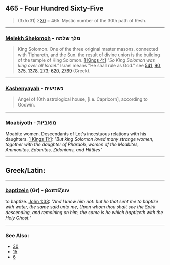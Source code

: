## 465 - Four Hundred Sixty-Five
> (3x5x31) Σ[30](30) = 465. Mystic number of the 30th path of Resh.

---

### [Melekh Shelomoh](/keys/MLK.ShLMH) - מלך שלמה
> King Solomon. One of the three original master masons, connected with Tiphareth, and the Sun. the result of divine union is the building of the temple of King Solomon. [1 Kings 4:1](http://biblehub.com/1_kings/4-1.htm) *"So King Solomon was king over all Israel."* Israel means "He shall rule as God." see [541](541), [90](90), [375](375), [1378](1378), [273](273); [620](620), [2769](2769) (Greek).

---

### [Kashenyayah](/keys/KShNIOIH) - כשניעיה
> Angel of 10th astrological house, [i.e. Capricorn], according to Godwin.

---

### [Moabiyoth](/keys/MVABIVTh) - מואביות
Moabite women. Descendants of Lot's incestuous relations with his daughters. [1 Kings 11:1](http://biblehub.com/1_kings/11-1.htm): *"But king Solomon loved many strange women, together with the daughter of Pharaoh, women of the Moabites, Ammonites, Edomites, Zidonians, and Hittites"*

---

## Greek/Latin:

---

### [baptizein](/greek?word=baptizein) (Gr) - βαπτίζειν
to baptize. [John 1:33](http://biblehub.com/john/1-33.htm): *"And I knew him not: but he that sent me to baptize with water, the same said unto me, Upon whom thou shalt see the Spirit descending, and remaining on him, the same is he which baptizeth with the Holy Ghost."*

---

### See Also:

- [30](30)
- [15](15)
- [6](6)
